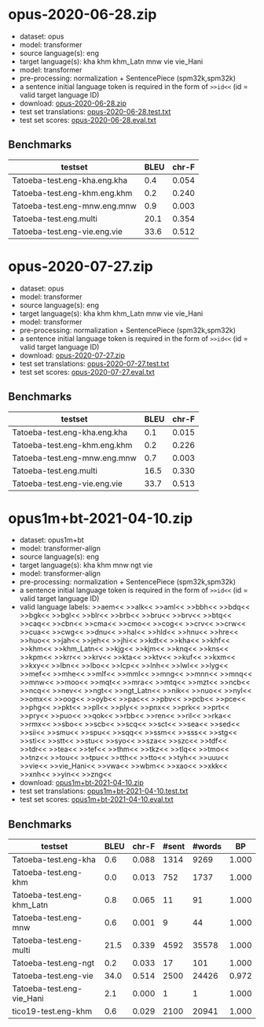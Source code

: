 # opus-2020-06-28.zip

* dataset: opus
* model: transformer
* source language(s): eng
* target language(s): kha khm khm_Latn mnw vie vie_Hani
* model: transformer
* pre-processing: normalization + SentencePiece (spm32k,spm32k)
* a sentence initial language token is required in the form of `>>id<<` (id = valid target language ID)
* download: [opus-2020-06-28.zip](https://object.pouta.csc.fi/Tatoeba-MT-models/eng-mkh/opus-2020-06-28.zip)
* test set translations: [opus-2020-06-28.test.txt](https://object.pouta.csc.fi/Tatoeba-MT-models/eng-mkh/opus-2020-06-28.test.txt)
* test set scores: [opus-2020-06-28.eval.txt](https://object.pouta.csc.fi/Tatoeba-MT-models/eng-mkh/opus-2020-06-28.eval.txt)

## Benchmarks

| testset               | BLEU  | chr-F |
|-----------------------|-------|-------|
| Tatoeba-test.eng-kha.eng.kha 	| 0.4 	| 0.054 |
| Tatoeba-test.eng-khm.eng.khm 	| 0.2 	| 0.240 |
| Tatoeba-test.eng-mnw.eng.mnw 	| 0.9 	| 0.003 |
| Tatoeba-test.eng.multi 	| 20.1 	| 0.354 |
| Tatoeba-test.eng-vie.eng.vie 	| 33.6 	| 0.512 |


# opus-2020-07-27.zip

* dataset: opus
* model: transformer
* source language(s): eng
* target language(s): kha khm khm_Latn mnw vie vie_Hani
* model: transformer
* pre-processing: normalization + SentencePiece (spm32k,spm32k)
* a sentence initial language token is required in the form of `>>id<<` (id = valid target language ID)
* download: [opus-2020-07-27.zip](https://object.pouta.csc.fi/Tatoeba-MT-models/eng-mkh/opus-2020-07-27.zip)
* test set translations: [opus-2020-07-27.test.txt](https://object.pouta.csc.fi/Tatoeba-MT-models/eng-mkh/opus-2020-07-27.test.txt)
* test set scores: [opus-2020-07-27.eval.txt](https://object.pouta.csc.fi/Tatoeba-MT-models/eng-mkh/opus-2020-07-27.eval.txt)

## Benchmarks

| testset               | BLEU  | chr-F |
|-----------------------|-------|-------|
| Tatoeba-test.eng-kha.eng.kha 	| 0.1 	| 0.015 |
| Tatoeba-test.eng-khm.eng.khm 	| 0.2 	| 0.226 |
| Tatoeba-test.eng-mnw.eng.mnw 	| 0.7 	| 0.003 |
| Tatoeba-test.eng.multi 	| 16.5 	| 0.330 |
| Tatoeba-test.eng-vie.eng.vie 	| 33.7 	| 0.513 |


# opus1m+bt-2021-04-10.zip

* dataset: opus1m+bt
* model: transformer-align
* source language(s): eng
* target language(s): kha khm mnw ngt vie
* model: transformer-align
* pre-processing: normalization + SentencePiece (spm32k,spm32k)
* a sentence initial language token is required in the form of `>>id<<` (id = valid target language ID)
* valid language labels: >>aem<< >>alk<< >>aml<< >>bbh<< >>bdq<< >>bgk<< >>bgl<< >>blr<< >>brb<< >>bru<< >>brv<< >>btq<< >>caq<< >>cbn<< >>cma<< >>cmo<< >>cog<< >>crv<< >>crw<< >>cua<< >>cwg<< >>dnu<< >>hal<< >>hld<< >>hnu<< >>hre<< >>huo<< >>jah<< >>jeh<< >>jhi<< >>kdt<< >>kha<< >>khf<< >>khm<< >>khm_Latn<< >>kjg<< >>kjm<< >>knq<< >>kns<< >>kpm<< >>krr<< >>krv<< >>kta<< >>ktv<< >>kuf<< >>kxm<< >>kxy<< >>lbn<< >>lbo<< >>lcp<< >>lnh<< >>lwl<< >>lyg<< >>mef<< >>mhe<< >>mlf<< >>mml<< >>mng<< >>mnn<< >>mnq<< >>mnw<< >>moo<< >>mqt<< >>mra<< >>mtq<< >>mzt<< >>ncb<< >>ncq<< >>nev<< >>ngt<< >>ngt_Latn<< >>nik<< >>nuo<< >>nyl<< >>omx<< >>oog<< >>oyb<< >>pac<< >>pbv<< >>pcb<< >>pce<< >>phg<< >>pkt<< >>pll<< >>ply<< >>pnx<< >>prk<< >>prt<< >>pry<< >>puo<< >>qok<< >>rbb<< >>ren<< >>ril<< >>rka<< >>rmx<< >>sbo<< >>scb<< >>scq<< >>sct<< >>sea<< >>sed<< >>sii<< >>smu<< >>spu<< >>sqq<< >>ssm<< >>sss<< >>stg<< >>sti<< >>stt<< >>stu<< >>syo<< >>sza<< >>szc<< >>tdf<< >>tdr<< >>tea<< >>tef<< >>thm<< >>tkz<< >>tlq<< >>tmo<< >>tnz<< >>tou<< >>tpu<< >>tth<< >>tto<< >>tyh<< >>uuu<< >>vie<< >>vie_Hani<< >>vwa<< >>wbm<< >>xao<< >>xkk<< >>xnh<< >>yin<< >>zng<<
* download: [opus1m+bt-2021-04-10.zip](https://object.pouta.csc.fi/Tatoeba-MT-models/eng-mkh/opus1m+bt-2021-04-10.zip)
* test set translations: [opus1m+bt-2021-04-10.test.txt](https://object.pouta.csc.fi/Tatoeba-MT-models/eng-mkh/opus1m+bt-2021-04-10.test.txt)
* test set scores: [opus1m+bt-2021-04-10.eval.txt](https://object.pouta.csc.fi/Tatoeba-MT-models/eng-mkh/opus1m+bt-2021-04-10.eval.txt)

## Benchmarks

| testset | BLEU  | chr-F | #sent | #words | BP |
|---------|-------|-------|-------|--------|----|
| Tatoeba-test.eng-kha 	| 0.6 	| 0.088 	| 1314 	| 9269 	| 1.000 |
| Tatoeba-test.eng-khm 	| 0.0 	| 0.013 	| 752 	| 1737 	| 1.000 |
| Tatoeba-test.eng-khm_Latn 	| 0.8 	| 0.065 	| 11 	| 91 	| 1.000 |
| Tatoeba-test.eng-mnw 	| 0.6 	| 0.001 	| 9 	| 44 	| 1.000 |
| Tatoeba-test.eng-multi 	| 21.5 	| 0.339 	| 4592 	| 35578 	| 1.000 |
| Tatoeba-test.eng-ngt 	| 0.2 	| 0.033 	| 17 	| 101 	| 1.000 |
| Tatoeba-test.eng-vie 	| 34.0 	| 0.514 	| 2500 	| 24426 	| 0.972 |
| Tatoeba-test.eng-vie_Hani 	| 2.1 	| 0.000 	| 1 	| 1 	| 1.000 |
| tico19-test.eng-khm 	| 0.6 	| 0.029 	| 2100 	| 20941 	| 1.000 |

